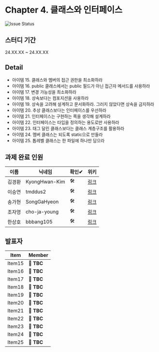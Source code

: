 # Chapter 4. 클래스와 인터페이스
![Issue Status](https://img.shields.io/badge/Issue_3-TO_DO-yellow)

## 스터디 기간
24.XX.XX ~ 24.XX.XX

## Detail
- 아이템 15. 클래스와 멤버의 접근 권한을 최소화하라
- 아이템 16. public 클래스에서는 public 필드가 아닌 접근자 메서드를 사용하라
- 아이템 17. 변경 가능성을 최소화하라
- 아이템 18. 상속보다는 컴포지션을 사용하라
- 아이템 19. 상속을 고려해 설계하고 문서화하라. 그러지 않았다면 상속을 금지하라
- 아이템 20. 추상 클래스보다는 인터페이스를 우선하라
- 아이템 21. 인터페이스는 구현하는 쪽을 생각해 설계하라
- 아이템 22. 인터페이스는 타입을 정의하는 용도로만 사용하라
- 아이템 23. 태그 달린 클래스보다는 클래스 계층구조를 활용하라
- 아이템 24. 멤버 클래스는 되도록 static으로 만들라
- 아이템 25. 톱레벨 클래스는 한 파일에 하나만 담으라

## 과제 완료 인원
|이름|닉네임|확인✔|위키|
|---|------|----|---|
|김경환|KyongHwan-Kim|🛠|[링크](/effective-java/chapter4/KyongHwan-Kim)|
|이승연|tmddus2|🛠|[링크](/effective-java/chapter4/tmddus2)|
|송가현|SongGaHyeon|🛠|[링크](/effective-java/chapter4/Songanni)|
|조자영|cho-ja-young|🛠|[링크](/effective-java/chapter4/cho-ja-young)|
|한상호|bbbang105|🛠|[링크](/effective-java/chapter4/bbbang105)|


## 발표자
|Item|Member|
|----|------|
|Item15| **🎉 TBC**|
|Item16| **🎉 TBC**|
|Item17| **🎉 TBC**|
|Item18| **🎉 TBC**|
|Item19| **🎉 TBC**|
|Item20| **🎉 TBC**|
|Item21| **🎉 TBC**|
|Item22| **🎉 TBC**|
|Item23| **🎉 TBC**|
|Item24| **🎉 TBC**|
|Item25| **🎉 TBC**|
